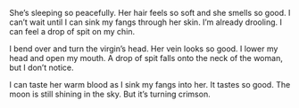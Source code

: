 She’s sleeping so peacefully. Her hair feels so soft and she smells so good. I can’t wait until I can sink my fangs through her skin. I’m already drooling. I can feel a drop of spit on my chin.

I bend over and turn the virgin’s head. Her vein looks so good. I lower my head and open my mouth. A drop of spit falls onto the neck of the woman, but I don’t notice.

I can taste her warm blood as I sink my fangs into her. It tastes so good. The moon is still shining in the sky. But it’s turning crimson.